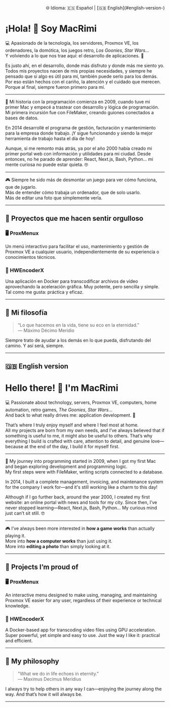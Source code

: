 <p align="right">
🌐 Idioma:  
🇪🇸 Español | [🇬🇧 English](#english-version-)
</p>


# ¡Hola! 👋 Soy MacRimi

💻 Apasionado de la tecnología, los servidores, Proxmox VE, los ordenadores, la domótica, los juegos retro, *Los Goonies*, *Star Wars*…  
Y volviendo a lo que nos trae aquí: el desarrollo de aplicaciones. 🚀

Es justo ahí, en el desarrollo, donde más disfruto y donde más me siento yo.  
Todos mis proyectos nacen de mis propias necesidades, y siempre he pensado que si algo es útil para mí, también puede serlo para los demás. Por eso están hechos con el cariño, la atención y el cuidado que merecen. Porque al final, siempre fueron primero para mí.

---

👶 Mi historia con la programación comienza en 2009, cuando tuve mi primer Mac y empecé a trastear con desarrollo y lógica de programación. Mi primera incursión fue con FileMaker, creando guiones conectados a bases de datos.

En 2014 desarrollé el programa de gestión, facturación y mantenimiento para la empresa donde trabajo. ¡Y sigue funcionando y siendo la mejor herramienta de trabajo hasta el día de hoy!

Aunque, si me remonto más atrás, ya por el año 2000 había creado mi primer portal web con información y utilidades para mi ciudad. Desde entonces, no he parado de aprender: React, Next.js, Bash, Python… mi mente curiosa no puede estar quieta. 🤓

---

🎮 Siempre he sido más de desmontar un juego para ver cómo funciona, que de jugarlo.  
Más de entender cómo trabaja un ordenador, que de solo usarlo.  
Más de editar una foto que simplemente verla.

---

## 🌟 Proyectos que me hacen sentir orgulloso

### 🖥️ **ProxMenux**
Un menú interactivo para facilitar el uso, mantenimiento y gestión de Proxmox VE a cualquier usuario, independientemente de su experiencia o conocimientos técnicos.

### 🎥 **HWEncoderX**
Una aplicación en Docker para transcodificar archivos de vídeo aprovechando la aceleración gráfica. Muy potente, pero sencilla y simple. Tal como me gusta: práctica y eficaz.

---

## 🧠 Mi filosofía

> “Lo que hacemos en la vida, tiene su eco en la eternidad.”  
> — Máximo Décimo Meridio

Siempre trato de ayudar a los demás en lo que pueda, disfrutando del camino. Y así será, siempre.

---




## 🇬🇧 English version


# Hello there! 👋 I'm MacRimi

💻 Passionate about technology, servers, Proxmox VE, computers, home automation, retro games, *The Goonies*, *Star Wars*...  
And back to what really drives me: application development. 🚀

That’s where I truly enjoy myself and where I feel most at home.  
All my projects are born from my own needs, and I’ve always believed that if something is useful to me, it might also be useful to others. That’s why everything I build is crafted with care, attention to detail, and genuine love—because at the end of the day, I build it for myself first.

---

👶 My journey into programming started in 2009, when I got my first Mac and began exploring development and programming logic.  
My first steps were with FileMaker, writing scripts connected to a database.

In 2014, I built a complete management, invoicing, and maintenance system for the company I work for—and it's still working like a charm to this day!

Although if I go further back, around the year 2000, I created my first website: an online portal with news and tools for my city. Since then, I’ve never stopped learning—React, Next.js, Bash, Python… My curious mind just can’t sit still. 🤓

---

🎮 I’ve always been more interested in **how a game works** than actually playing it.  
More into **how a computer works** than just using it.  
More into **editing a photo** than simply looking at it.

---

## 🌟 Projects I’m proud of

### 🖥️ **ProxMenux**
An interactive menu designed to make using, managing, and maintaining Proxmox VE easier for any user, regardless of their experience or technical knowledge.

### 🎥 **HWEncoderX**
A Docker-based app for transcoding video files using GPU acceleration. Super powerful, yet simple and easy to use. Just the way I like it: practical and efficient.

---

## 🧠 My philosophy

> "What we do in life echoes in eternity."  
> — Maximus Decimus Meridius

I always try to help others in any way I can—enjoying the journey along the way. And that’s how it will always be.

---

